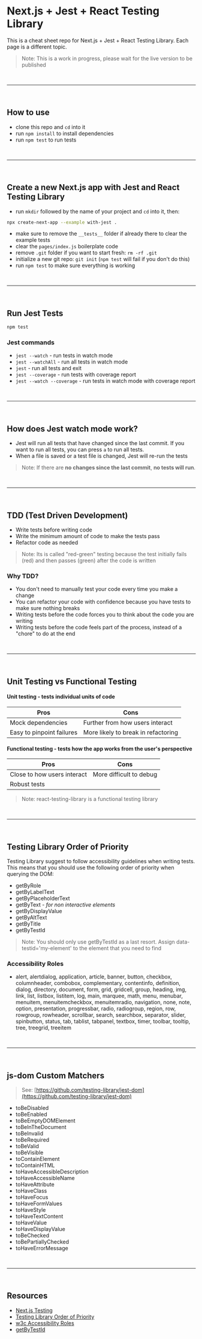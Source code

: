 # Next.js + Jest + React Testing Library

This is a cheat sheet repo for Next.js + Jest + React Testing Library. Each page is a different topic.

> Note: This is a work in progress, please wait for the live version to be published

&nbsp;

---

&nbsp;

## How to use

- clone this repo and `cd` into it
- run `npm install` to install dependencies
- run `npm test` to run tests

&nbsp;

---

&nbsp;

## Create a new Next.js app with Jest and React Testing Library

- run `mkdir` followed by the name of your project and `cd` into it, then:

```bash
npx create-next-app --example with-jest .
```

- make sure to remove the `__tests__` folder if already there to clear the example tests
- clear the `pages/index.js` boilerplate code
- remove `.git` folder if you want to start fresh: `rm -rf .git`
- initialize a new git repo: `git init` (`npm test` will fail if you don't do this)
- run `npm test` to make sure everything is working

&nbsp;

---

&nbsp;

## Run Jest Tests

```bash
npm test
```

### Jest commands

- `jest --watch` - run tests in watch mode
- `jest --watchAll` - run all tests in watch mode
- `jest` - run all tests and exit
- `jest --coverage` - run tests with coverage report
- `jest --watch --coverage` - run tests in watch mode with coverage report

&nbsp;

---

&nbsp;

## How does Jest watch mode work?

- Jest will run all tests that have changed since the last commit. If you want to run all tests, you can press `a` to run all tests.
- When a file is saved or a test file is changed, Jest will re-run the tests

> Note: If there are **no changes since the last commit**, **no tests will run**.

&nbsp;

---

&nbsp;

## TDD (Test Driven Development)

- Write tests before writing code
- Write the minimum amount of code to make the tests pass
- Refactor code as needed

> Note: Its is called "red-green" testing because the test initially fails (red) and then passes (green) after the code is written

### Why TDD?

- You don't need to manually test your code every time you make a change
- You can refactor your code with confidence because you have tests to make sure nothing breaks
- Writing tests before the code forces you to think about the code you are writing
- Writing tests before the code feels part of the process, instead of a "chore" to do at the end

&nbsp;

---

&nbsp;

## Unit Testing vs Functional Testing

#### **Unit testing** - tests individual units of code

| Pros                      | Cons                                |
| ------------------------- | ----------------------------------- |
| Mock dependencies         | Further from how users interact     |
| Easy to pinpoint failures | More likely to break in refactoring |

#### **Functional testing** - tests how the app works from the user's perspective

| Pros                        | Cons                    |
| --------------------------- | ----------------------- |
| Close to how users interact | More difficult to debug |
| Robust tests                |                         |

> Note: react-testing-library is a functional testing library

&nbsp;

---

&nbsp;

## Testing Library Order of Priority

Testing Library suggest to follow accessibility guidelines when writing tests. This means that you should use the following order of priority when querying the DOM:

- getByRole
- getByLabelText
- getByPlaceholderText
- getByText - _for non interactive elements_
- getByDisplayValue
- getByAltText
- getByTitle
- getByTestId

> Note: You should only use getByTestId as a last resort. Assign data-testid='my-element' to the element that you need to find

### Accessibility Roles

- alert, alertdialog, application, article, banner, button, checkbox, columnheader, combobox, complementary, contentinfo, definition, dialog, directory, document, form, grid, gridcell, group, heading, img, link, list, listbox, listitem, log, main, marquee, math, menu, menubar, menuitem, menuitemcheckbox, menuitemradio, navigation, none, note, option, presentation, progressbar, radio, radiogroup, region, row, rowgroup, rowheader, scrollbar, search, searchbox, separator, slider, spinbutton, status, tab, tablist, tabpanel, textbox, timer, toolbar, tooltip, tree, treegrid, treeitem

&nbsp;

---

&nbsp;

## js-dom Custom Matchers

> See: [https://github.com/testing-library/jest-dom](https://github.com/testing-library/jest-dom)

- toBeDisabled
- toBeEnabled
- toBeEmptyDOMElement
- toBeInTheDocument
- toBeInvalid
- toBeRequired
- toBeValid
- toBeVisible
- toContainElement
- toContainHTML
- toHaveAccessibleDescription
- toHaveAccessibleName
- toHaveAttribute
- toHaveClass
- toHaveFocus
- toHaveFormValues
- toHaveStyle
- toHaveTextContent
- toHaveValue
- toHaveDisplayValue
- toBeChecked
- toBePartiallyChecked
- toHaveErrorMessage

&nbsp;

---

&nbsp;

## Resources

- [Next.js Testing](https://nextjs.org/docs/testing)
- [Testing Library Order of Priority](https://testing-library.com/docs/queries/about/#priority)
- [w3c Accessibility Roles](https://www.w3.org/TR/wai-aria/#role_definitions)
- [getByTestId](https://testing-library.com/docs/queries/bytestid/)
